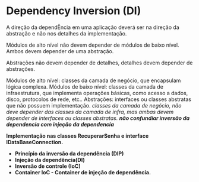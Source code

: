 # Dependency Inversion (DI)
A direção da dependÊncia em uma aplicação deverá ser na direção da abstração e não nos detalhes da implementação.

Módulos de alto nível não devem depender de módulos de baixo nível. Ambos devem depender de uma abstração.

Abstrações não devem depender de detalhes, detalhes devem depender de abstrações.

Módulos de alto nível: classes da camada de negócio, que encapsulam lógica complexa.
Módulos de baixo nível: classes da camada de infraestrutura, que implementa operações básicas, como acesso a dados, disco, protocolos de rede, etc..
Abstrações: interfaces ou classes abstratas que não possuem implementação.
*classes da camada de negócio, não deve depender das classes da camada de infra, mas ambas devem depender de interfaces ou classes abstratas.* 
<b>*não confundiar inversão da dependencia com injeção da dependencia*<b>

Implementação nas classes RecuperarSenha e interface IDataBaseConnection.

- Princípio da inversão da dependência (DIP)
- Injeção da dependência(DI)
- Inversão de controle (IoC)
- Container IoC - Container de injeção de dependência.
